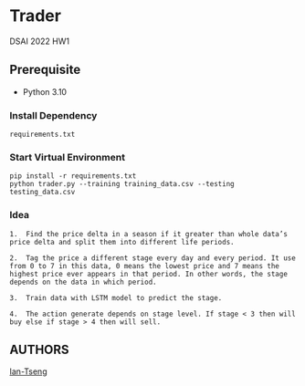 # Trader

DSAI 2022 HW1

## Prerequisite
- Python 3.10

### Install Dependency
```
requirements.txt
```

### Start Virtual Environment
```
pip install -r requirements.txt
python trader.py --training training_data.csv --testing testing_data.csv
```



### Idea 
```
1.  Find the price delta in a season if it greater than whole data’s price delta and split them into different life periods.

2.  Tag the price a different stage every day and every period. It use from 0 to 7 in this data, 0 means the lowest price and 7 means the highest price ever appears in that period. In other words, the stage depends on the data in which period.

3.  Train data with LSTM model to predict the stage.

4.  The action generate depends on stage level. If stage < 3 then will buy else if stage > 4 then will sell.

```


## AUTHORS
[Ian-Tseng](https://github.com/Ian-Tseng/)
